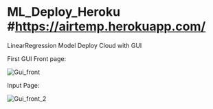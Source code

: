 # ML_Deploy_Heroku #https://airtemp.herokuapp.com/
LinearRegression Model Deploy Cloud with GUI

First GUI Front page:

![Gui_front](https://user-images.githubusercontent.com/45527020/134311112-7ec6cb2a-479f-48e6-9f0f-b20321ebf963.jpg)

Input Page:

![Gui_front_2](https://user-images.githubusercontent.com/45527020/134311761-b47a5ce4-e78d-4ab3-8b02-17665f0be057.jpg)
